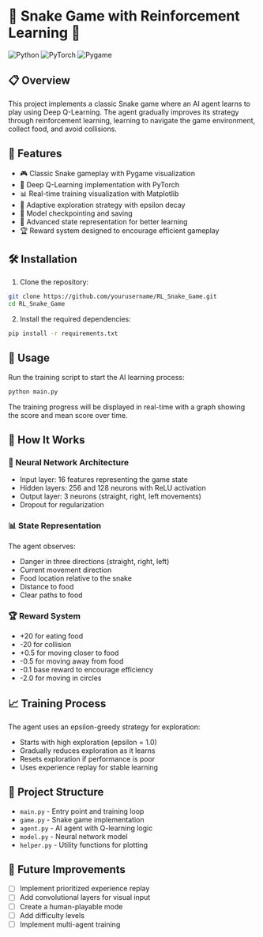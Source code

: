 # 🐍 Snake Game with Reinforcement Learning 🤖

![Python](https://img.shields.io/badge/Python-3.8+-blue.svg)
![PyTorch](https://img.shields.io/badge/PyTorch-1.8+-red.svg)
![Pygame](https://img.shields.io/badge/Pygame-2.0+-green.svg)

## 📋 Overview

This project implements a classic Snake game where an AI agent learns to play using Deep Q-Learning. The agent gradually improves its strategy through reinforcement learning, learning to navigate the game environment, collect food, and avoid collisions.

## 🚀 Features

- 🎮 Classic Snake gameplay with Pygame visualization
- 🧠 Deep Q-Learning implementation with PyTorch
- 📊 Real-time training visualization with Matplotlib
- 🔄 Adaptive exploration strategy with epsilon decay
- 💾 Model checkpointing and saving
- 🧩 Advanced state representation for better learning
- 🏆 Reward system designed to encourage efficient gameplay

## 🛠️ Installation

1. Clone the repository:
```bash
git clone https://github.com/yourusername/RL_Snake_Game.git
cd RL_Snake_Game
```

2. Install the required dependencies:
```bash
pip install -r requirements.txt
```

## 🎯 Usage

Run the training script to start the AI learning process:

```bash
python main.py
```

The training progress will be displayed in real-time with a graph showing the score and mean score over time.

## 🧮 How It Works

### 🧠 Neural Network Architecture
- Input layer: 16 features representing the game state
- Hidden layers: 256 and 128 neurons with ReLU activation
- Output layer: 3 neurons (straight, right, left movements)
- Dropout for regularization

### 📊 State Representation
The agent observes:
- Danger in three directions (straight, right, left)
- Current movement direction
- Food location relative to the snake
- Distance to food
- Clear paths to food

### 🏆 Reward System
- +20 for eating food
- -20 for collision
- +0.5 for moving closer to food
- -0.5 for moving away from food
- -0.1 base reward to encourage efficiency
- -2.0 for moving in circles

## 📈 Training Process

The agent uses an epsilon-greedy strategy for exploration:
- Starts with high exploration (epsilon = 1.0)
- Gradually reduces exploration as it learns
- Resets exploration if performance is poor
- Uses experience replay for stable learning

## 📂 Project Structure

- `main.py` - Entry point and training loop
- `game.py` - Snake game implementation
- `agent.py` - AI agent with Q-learning logic
- `model.py` - Neural network model
- `helper.py` - Utility functions for plotting

## 🔮 Future Improvements

- [ ] Implement prioritized experience replay
- [ ] Add convolutional layers for visual input
- [ ] Create a human-playable mode
- [ ] Add difficulty levels
- [ ] Implement multi-agent training